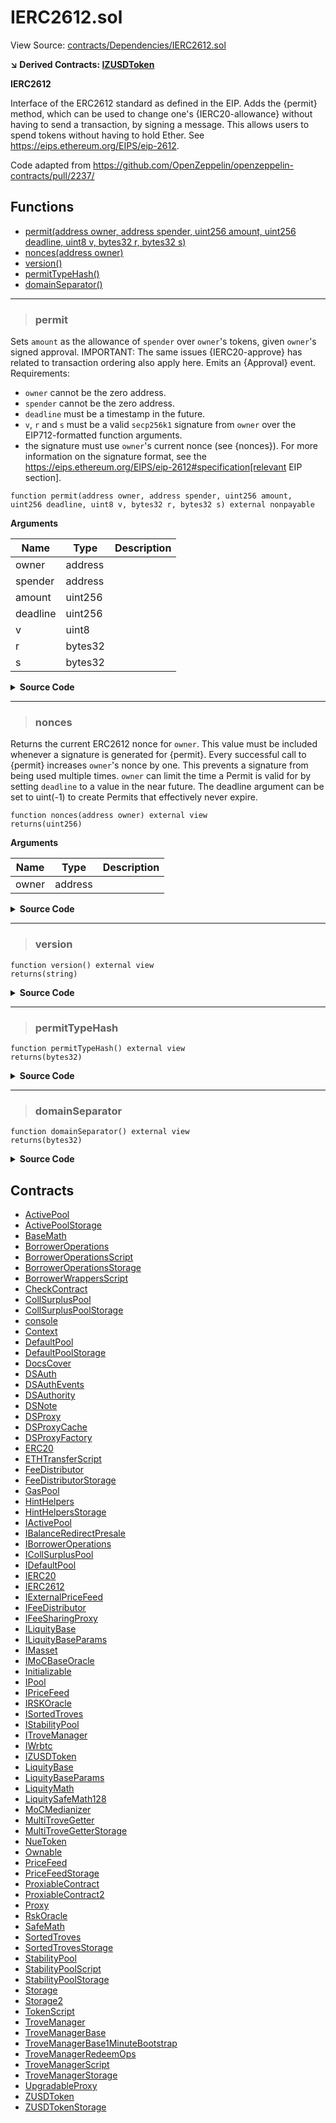 # IERC2612.sol

View Source: [contracts/Dependencies/IERC2612.sol](../contracts/Dependencies/IERC2612.sol)

**↘ Derived Contracts: [IZUSDToken](IZUSDToken.md)**

**IERC2612**

Interface of the ERC2612 standard as defined in the EIP.
 Adds the {permit} method, which can be used to change one's
 {IERC20-allowance} without having to send a transaction, by signing a
 message. This allows users to spend tokens without having to hold Ether.
 See https://eips.ethereum.org/EIPS/eip-2612.

 Code adapted from https://github.com/OpenZeppelin/openzeppelin-contracts/pull/2237/

## Functions

- [permit(address owner, address spender, uint256 amount, uint256 deadline, uint8 v, bytes32 r, bytes32 s)](#permit)
- [nonces(address owner)](#nonces)
- [version()](#version)
- [permitTypeHash()](#permittypehash)
- [domainSeparator()](#domainseparator)

---    

> ### permit

Sets `amount` as the allowance of `spender` over `owner`'s tokens,
 given `owner`'s signed approval.
 IMPORTANT: The same issues {IERC20-approve} has related to transaction
 ordering also apply here.
 Emits an {Approval} event.
 Requirements:
 - `owner` cannot be the zero address.
 - `spender` cannot be the zero address.
 - `deadline` must be a timestamp in the future.
 - `v`, `r` and `s` must be a valid `secp256k1` signature from `owner`
 over the EIP712-formatted function arguments.
 - the signature must use ``owner``'s current nonce (see {nonces}).
 For more information on the signature format, see the
 https://eips.ethereum.org/EIPS/eip-2612#specification[relevant EIP
 section].

```solidity
function permit(address owner, address spender, uint256 amount, uint256 deadline, uint8 v, bytes32 r, bytes32 s) external nonpayable
```

**Arguments**

| Name        | Type           | Description  |
| ------------- |------------- | -----|
| owner | address |  | 
| spender | address |  | 
| amount | uint256 |  | 
| deadline | uint256 |  | 
| v | uint8 |  | 
| r | bytes32 |  | 
| s | bytes32 |  | 

<details>
	<summary><strong>Source Code</strong></summary>

```javascript
function permit(address owner, address spender, uint256 amount, 
                    uint256 deadline, uint8 v, bytes32 r, bytes32 s) external;
```
</details>

---    

> ### nonces

Returns the current ERC2612 nonce for `owner`. This value must be
 included whenever a signature is generated for {permit}.
 Every successful call to {permit} increases `owner`'s nonce by one. This
 prevents a signature from being used multiple times.
 `owner` can limit the time a Permit is valid for by setting `deadline` to 
 a value in the near future. The deadline argument can be set to uint(-1) to 
 create Permits that effectively never expire.

```solidity
function nonces(address owner) external view
returns(uint256)
```

**Arguments**

| Name        | Type           | Description  |
| ------------- |------------- | -----|
| owner | address |  | 

<details>
	<summary><strong>Source Code</strong></summary>

```javascript
function nonces(address owner) external view returns (uint256);
```
</details>

---    

> ### version

```solidity
function version() external view
returns(string)
```

<details>
	<summary><strong>Source Code</strong></summary>

```javascript
function version() external view returns (string memory);
```
</details>

---    

> ### permitTypeHash

```solidity
function permitTypeHash() external view
returns(bytes32)
```

<details>
	<summary><strong>Source Code</strong></summary>

```javascript
function permitTypeHash() external view returns (bytes32);
```
</details>

---    

> ### domainSeparator

```solidity
function domainSeparator() external view
returns(bytes32)
```

<details>
	<summary><strong>Source Code</strong></summary>

```javascript
function domainSeparator() external view returns (bytes32);
```
</details>

## Contracts

* [ActivePool](ActivePool.md)
* [ActivePoolStorage](ActivePoolStorage.md)
* [BaseMath](BaseMath.md)
* [BorrowerOperations](BorrowerOperations.md)
* [BorrowerOperationsScript](BorrowerOperationsScript.md)
* [BorrowerOperationsStorage](BorrowerOperationsStorage.md)
* [BorrowerWrappersScript](BorrowerWrappersScript.md)
* [CheckContract](CheckContract.md)
* [CollSurplusPool](CollSurplusPool.md)
* [CollSurplusPoolStorage](CollSurplusPoolStorage.md)
* [console](console.md)
* [Context](Context.md)
* [DefaultPool](DefaultPool.md)
* [DefaultPoolStorage](DefaultPoolStorage.md)
* [DocsCover](DocsCover.md)
* [DSAuth](DSAuth.md)
* [DSAuthEvents](DSAuthEvents.md)
* [DSAuthority](DSAuthority.md)
* [DSNote](DSNote.md)
* [DSProxy](DSProxy.md)
* [DSProxyCache](DSProxyCache.md)
* [DSProxyFactory](DSProxyFactory.md)
* [ERC20](ERC20.md)
* [ETHTransferScript](ETHTransferScript.md)
* [FeeDistributor](FeeDistributor.md)
* [FeeDistributorStorage](FeeDistributorStorage.md)
* [GasPool](GasPool.md)
* [HintHelpers](HintHelpers.md)
* [HintHelpersStorage](HintHelpersStorage.md)
* [IActivePool](IActivePool.md)
* [IBalanceRedirectPresale](IBalanceRedirectPresale.md)
* [IBorrowerOperations](IBorrowerOperations.md)
* [ICollSurplusPool](ICollSurplusPool.md)
* [IDefaultPool](IDefaultPool.md)
* [IERC20](IERC20.md)
* [IERC2612](IERC2612.md)
* [IExternalPriceFeed](IExternalPriceFeed.md)
* [IFeeDistributor](IFeeDistributor.md)
* [IFeeSharingProxy](IFeeSharingProxy.md)
* [ILiquityBase](ILiquityBase.md)
* [ILiquityBaseParams](ILiquityBaseParams.md)
* [IMasset](IMasset.md)
* [IMoCBaseOracle](IMoCBaseOracle.md)
* [Initializable](Initializable.md)
* [IPool](IPool.md)
* [IPriceFeed](IPriceFeed.md)
* [IRSKOracle](IRSKOracle.md)
* [ISortedTroves](ISortedTroves.md)
* [IStabilityPool](IStabilityPool.md)
* [ITroveManager](ITroveManager.md)
* [IWrbtc](IWrbtc.md)
* [IZUSDToken](IZUSDToken.md)
* [LiquityBase](LiquityBase.md)
* [LiquityBaseParams](LiquityBaseParams.md)
* [LiquityMath](LiquityMath.md)
* [LiquitySafeMath128](LiquitySafeMath128.md)
* [MoCMedianizer](MoCMedianizer.md)
* [MultiTroveGetter](MultiTroveGetter.md)
* [MultiTroveGetterStorage](MultiTroveGetterStorage.md)
* [NueToken](NueToken.md)
* [Ownable](Ownable.md)
* [PriceFeed](PriceFeed.md)
* [PriceFeedStorage](PriceFeedStorage.md)
* [ProxiableContract](ProxiableContract.md)
* [ProxiableContract2](ProxiableContract2.md)
* [Proxy](Proxy.md)
* [RskOracle](RskOracle.md)
* [SafeMath](SafeMath.md)
* [SortedTroves](SortedTroves.md)
* [SortedTrovesStorage](SortedTrovesStorage.md)
* [StabilityPool](StabilityPool.md)
* [StabilityPoolScript](StabilityPoolScript.md)
* [StabilityPoolStorage](StabilityPoolStorage.md)
* [Storage](Storage.md)
* [Storage2](Storage2.md)
* [TokenScript](TokenScript.md)
* [TroveManager](TroveManager.md)
* [TroveManagerBase](TroveManagerBase.md)
* [TroveManagerBase1MinuteBootstrap](TroveManagerBase1MinuteBootstrap.md)
* [TroveManagerRedeemOps](TroveManagerRedeemOps.md)
* [TroveManagerScript](TroveManagerScript.md)
* [TroveManagerStorage](TroveManagerStorage.md)
* [UpgradableProxy](UpgradableProxy.md)
* [ZUSDToken](ZUSDToken.md)
* [ZUSDTokenStorage](ZUSDTokenStorage.md)
